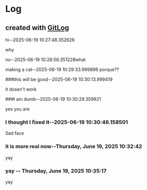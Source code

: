 # Log

## created with [GitLog](https://github.com/BoaN235/GitLog)

hi--2025-06-19 10:27:48.352626

why

no--2025-06-19 10:28:56.351228what

making a cat--2025-06-19 10:29:33.999896
porque??

###this will be good--2025-06-19 10:30:13.999419

it dosen't work

###I am dumb--2025-06-19 10:30:29.359921

yes you are

### I thought I fixed it--2025-06-19 10:30:46.158501

Sad face

### it is more real now--Thursday, June 19, 2025 10:32:42

yay

### yay -- Thursday, June 19, 2025 10:35:17

yay